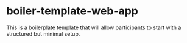 # boiler-template-web-app
This is a boilerplate template that will allow participants to start with a structured but minimal setup.
